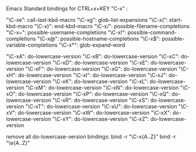 Emacs Standard bindings for CTRL+x+KEY
"C-x"  <keyseq intro key>:

"\C-xe": call-last-kbd-macro
"\C-xg": glob-list-expansions
"\C-x(": start-kbd-macro
"\C-x)": end-kbd-macro
"\C-x/": possible-filename-completions
"\C-x~": possible-username-completions
"\C-x!": possible-command-completions
"\C-x@": possible-hostname-completions
"\C-x$": possible-variable-completions
"\C-x*": glob-expand-word


"\C-xA": do-lowercase-version
"\C-xB": do-lowercase-version
"\C-xC": do-lowercase-version
"\C-xD": do-lowercase-version
"\C-xE": do-lowercase-version
"\C-xF": do-lowercase-version
"\C-xG": do-lowercase-version
"\C-xH": do-lowercase-version
"\C-xI": do-lowercase-version
"\C-xJ": do-lowercase-version
"\C-xK": do-lowercase-version
"\C-xL": do-lowercase-version
"\C-xM": do-lowercase-version
"\C-xN": do-lowercase-version
"\C-xO": do-lowercase-version
"\C-xP": do-lowercase-version
"\C-xQ": do-lowercase-version
"\C-xR": do-lowercase-version
"\C-xS": do-lowercase-version
"\C-xT": do-lowercase-version
"\C-xU": do-lowercase-version
"\C-xV": do-lowercase-version
"\C-xW": do-lowercase-version
"\C-xX": do-lowercase-version
"\C-xY": do-lowercase-version
"\C-xZ": do-lowercase-version


remove all do-lowercase-version bindings: 
bind -r \"\\C-x{A..Z}\"
bind -r \"\\e{A..Z}\"

